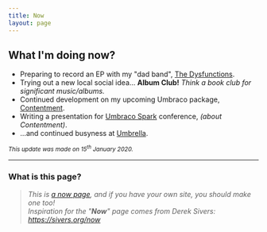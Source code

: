 ```yaml
---
title: Now
layout: page
---
```


## What I'm doing now?

* Preparing to record an EP with my "dad band", [The Dysfunctions](https://thedysfunctions.uk/).
* Trying out a new local social idea... **Album Club!** _Think a book club for significant music/albums._
* Continued development on my upcoming Umbraco package, [Contentment](https://github.com/leekelleher/umbraco-contentment).
* Writing a presentation for [Umbraco Spark](https://umbracospark.com/) conference, _(about Contentment)_.
* ...and continued busyness at [Umbrella](https://umbrellainc.co.uk/).

<small>_This update was made on 15<sup>th</sup> January 2020._</small>

<hr>

### What is this page?

> _This is [a now page](https://nownownow.com/about), and if you have your own site, you should make one too!_<br>
> _Inspiration for the "**Now**" page comes from Derek Sivers: <https://sivers.org/now>_
